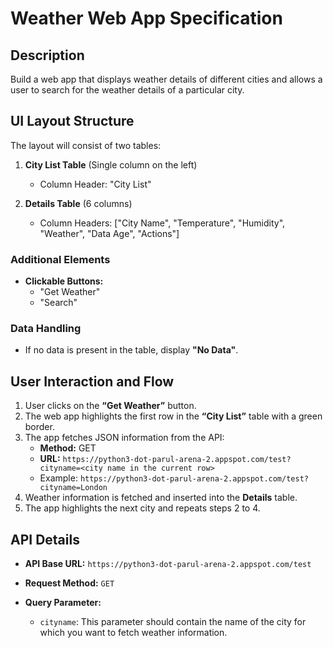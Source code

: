 # Weather Web App Specification

## Description
Build a web app that displays weather details of different cities and allows a user to search for the weather details of a particular city.

## UI Layout Structure
The layout will consist of two tables:
1. **City List Table** (Single column on the left)
   - Column Header: "City List"
   
2. **Details Table** (6 columns)
   - Column Headers: ["City Name", "Temperature", "Humidity", "Weather", "Data Age", "Actions"]

### Additional Elements
- **Clickable Buttons:**
  - "Get Weather"
  - "Search"

### Data Handling
- If no data is present in the table, display **"No Data"**.
  
## User Interaction and Flow
1. User clicks on the **“Get Weather”** button.
2. The web app highlights the first row in the **“City List”** table with a green border.
3. The app fetches JSON information from the API:
   - **Method:** GET
   - **URL:** `https://python3-dot-parul-arena-2.appspot.com/test?cityname=<city name in the current row>`
   - Example: `https://python3-dot-parul-arena-2.appspot.com/test?cityname=London`
4. Weather information is fetched and inserted into the **Details** table.
5. The app highlights the next city and repeats steps 2 to 4.

## API Details

- **API Base URL:** `https://python3-dot-parul-arena-2.appspot.com/test`

- **Request Method:** `GET`

- **Query Parameter:**
  - `cityname`: This parameter should contain the name of the city for which you want to fetch weather information.


